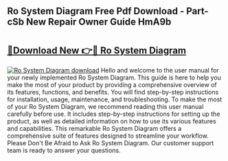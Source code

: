 ## Ro System Diagram Free Pdf Download - Part-cSb New Repair Owner Guide HmA9b

# <h2><a href="http://dfr8dli.blite.top/?on=Ro+System+Diagram">🔗Download New 👉🔴 Ro System Diagram</a></h2>

[![Ro System Diagram download](https://i.imgur.com/lujVjoI.png)](http://dfr8dli.blite.top/?on=Ro+System+Diagram)
Hello and welcome to the user manual for your newly implemented Ro System Diagram. This guide is here to help you make the most of your product by providing a comprehensive overview of its features, functions, and benefits. You will find step-by-step instructions for installation, usage, maintenance, and troubleshooting. To make the most of your Ro System Diagram, we recommend reading this user manual carefully before use. It includes step-by-step instructions for setting up the product, as well as detailed information on how to use its various features and capabilities. This remarkable Ro System Diagram offers a comprehensive suite of features designed to streamline your workflow. Please Don't Be Afraid to Ask Ro System Diagram. Our customer support team is ready to answer your questions.
